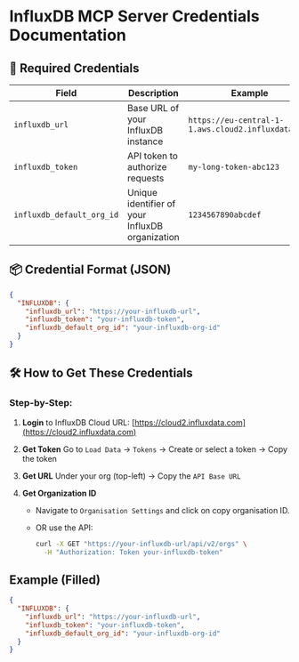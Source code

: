 # InfluxDB MCP Server Credentials Documentation


## 🔐 Required Credentials

| Field             | Description                                     | Example                                            |
| ----------------- | ----------------------------------------------- | -------------------------------------------------- |
| `influxdb_url`    | Base URL of your InfluxDB instance              | `https://eu-central-1-1.aws.cloud2.influxdata.com` |
| `influxdb_token`  | API token to authorize requests                 | `my-long-token-abc123`                             |
| `influxdb_default_org_id` | Unique identifier of your InfluxDB organization | `1234567890abcdef`                                 |


## 📦 Credential Format (JSON)

```json
{
  "INFLUXDB": {
    "influxdb_url": "https://your-influxdb-url",
    "influxdb_token": "your-influxdb-token",
    "influxdb_default_org_id": "your-influxdb-org-id"
  }
}
```


## 🛠️ How to Get These Credentials

### Step-by-Step:

1. **Login** to InfluxDB Cloud
   URL: [https://cloud2.influxdata.com](https://cloud2.influxdata.com)

2. **Get Token**
   Go to `Load Data` → `Tokens`
   → Create or select a token → Copy the token

3. **Get URL**
   Under your org (top-left) → Copy the `API Base URL`

4. **Get Organization ID**

   * Navigate to `Organisation Settings` and click on copy organisation ID.
   * OR use the API:

     ```bash
     curl -X GET "https://your-influxdb-url/api/v2/orgs" \
       -H "Authorization: Token your-influxdb-token"
     ```



## Example (Filled)

```json
{
  "INFLUXDB": {
    "influxdb_url": "https://your-influxdb-url",
    "influxdb_token": "your-influxdb-token",
    "influxdb_default_org_id": "your-influxdb-org-id"
  }
}
```